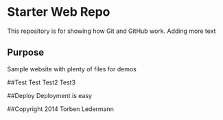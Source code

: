 # Starter Web Repo

This repository is for showing how Git and GitHub work.
Adding more text

## Purpose

Sample website with plenty of files for demos

##Test
Test
Test2
Test3

##Deploy
Deployment is easy

##Copyright
2014 Torben Ledermann
